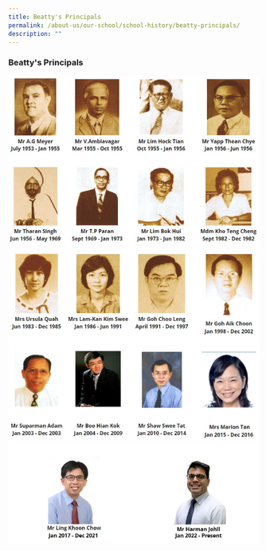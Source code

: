 ```yaml
---
title: Beatty's Principals
permalink: /about-us/our-school/school-history/beatty-principals/
description: ""
---
```

### **Beatty's Principals**
![](/images/principal%201.jpg)
![](/images/principal%202.jpg)
![](/images/principal%203%20v2.jpg)